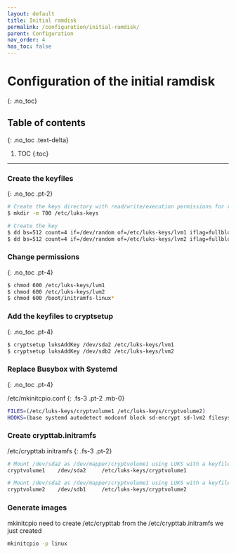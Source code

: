 ```yaml
---
layout: default
title: Initial ramdisk
permalink: /configuration/initial-ramdisk/
parent: Configuration
nav_order: 4
has_toc: false
---
```


# Configuration of the initial ramdisk
{: .no_toc}

## Table of contents
{: .no_toc .text-delta}

1. TOC
{:toc}

---

### Create the keyfiles
{: .no_toc .pt-2}

```bash
# Create the keys directory with read/write/execution permissions for root
$ mkdir -m 700 /etc/luks-keys

# Create the key
$ dd bs=512 count=4 if=/dev/random of=/etc/luks-keys/lvm1 iflag=fullblock
$ dd bs=512 count=4 if=/dev/random of=/etc/luks-keys/lvm2 iflag=fullblock
```

### Change permissions
{: .no_toc .pt-4}

```bash
$ chmod 600 /etc/luks-keys/lvm1
$ chmod 600 /etc/luks-keys/lvm2
$ chmod 600 /boot/initramfs-linux*
```

### Add the keyfiles to cryptsetup
{: .no_toc .pt-4}

```bash
$ cryptsetup luksAddKey /dev/sda2 /etc/luks-keys/lvm1
$ cryptsetup luksAddKey /dev/sdb2 /etc/luks-keys/lvm2
```

### Replace Busybox with Systemd
{: .no_toc .pt-4}

/etc/mkinitcpio.conf
{: .fs-3 .pt-2 .mb-0}

```bash
FILES=(/etc/luks-keys/cryptvolume1 /etc/luks-keys/cryptvolume2)
HOOKS=(base systemd autodetect modconf block sd-encrypt sd-lvm2 filesystems keyboard fsck)
```

### Create crypttab.initramfs

/etc/crypttab.initramfs
{: .fs-3 .pt-2}

```bash
# Mount /dev/sda2 as /dev/mapper/cryptvolume1 using LUKS with a keyfile
cryptvolume1    /dev/sda2     /etc/luks-keys/cryptvolume1

# Mount /dev/sda2 as /dev/mapper/cryptvolume1 using LUKS with a keyfile
cryptvolume2    /dev/sdb1     /etc/luks-keys/cryptvolume2
```

### Generate images

mkinitcpio need to create /etc/crypttab from the /etc/crypttab.initramfs we just created

```bash
mkinitcpio -p linux
```
